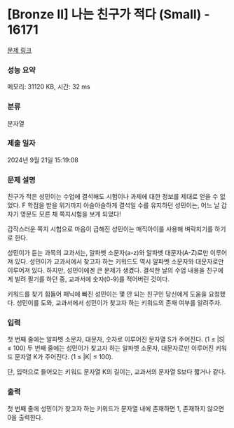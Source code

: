 # [Bronze II] 나는 친구가 적다 (Small) - 16171 

[문제 링크](https://www.acmicpc.net/problem/16171) 

### 성능 요약

메모리: 31120 KB, 시간: 32 ms

### 분류

문자열

### 제출 일자

2024년 9월 21일 15:19:08

### 문제 설명

<p>친구가 적은 성민이는 수업에 결석해도 시험이나 과제에 대한 정보를 제대로 얻을 수 없었다. F 학점을 받을 위기까지 아슬아슬하게 결석일 수를 유지하던 성민이는, 어느 날 갑자기 영문도 모른 채 쪽지시험을 보게 되었다!</p>

<p>갑작스러운 쪽지 시험으로 마음이 급해진 성민이는 매직아이를 사용해 벼락치기를 하기로 한다.</p>

<p>성민이가 듣는 과목의 교과서는, 알파벳 소문자(a-z)와 알파벳 대문자(A-Z)로만 이루어져 있다. 성민이가 교과서에서 찾고자 하는 키워드도 역시 알파벳 소문자와 대문자로만 이루어져 있다. 하지만, 성민이에겐 큰 문제가 생겼다. 결석한 날의 수업 내용을 친구에게 빌려 필기를 하던 중, 교과서에 숫자(0-9)를 적어버린 것이다.</p>

<p>키워드를 찾기 힘들어 패닉에 빠진 성민이는 몇 안 되는 친구인 당신에게 도움을 요청했다. 성민이를 도와, 교과서에서 성민이가 찾고자 하는 키워드의 존재 여부를 알려주자.</p>

### 입력 

 <p>첫 번째 줄에는 알파벳 소문자, 대문자, 숫자로 이루어진 문자열 S가 주어진다. (1 ≤ |S| ≤ 100) 두 번째 줄에는 성민이가 찾고자 하는 알파벳 소문자, 대문자로만 이루어진 키워드 문자열 K가 주어진다. (1 ≤ |K| ≤ 100).</p>

<p>단, 입력으로 들어오는 키워드 문자열 K의 길이는, 교과서의 문자열 S보다 짧거나 같다.</p>

### 출력 

 <p>첫 번째 줄에 성민이가 찾고자 하는 키워드가 문자열 내에 존재하면 1, 존재하지 않으면 0을 출력한다.</p>

